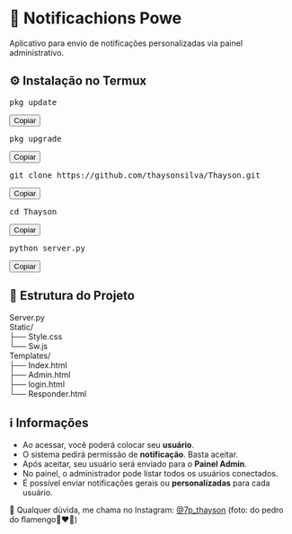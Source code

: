  <h1>📌 Notificachions Powe</h1>
  <p>Aplicativo para envio de notificações personalizadas via painel administrativo.</p>

  <h2>⚙️ Instalação no Termux</h2>
  <div class="command">
    <pre id="c1">pkg update</pre>
    <button onclick="copyText('c1')">Copiar</button>
  </div>
  <div class="command">
    <pre id="c2">pkg upgrade</pre>
    <button onclick="copyText('c2')">Copiar</button>
  </div>
  <div class="command">
    <pre id="c3">git clone https://github.com/thaysonsilva/Thayson.git</pre>
    <button onclick="copyText('c3')">Copiar</button>
  </div>
  <div class="command">
    <pre id="c4">cd Thayson</pre>
    <button onclick="copyText('c4')">Copiar</button>
  </div>
  <div class="command">
    <pre id="c5">python server.py</pre>
    <button onclick="copyText('c5')">Copiar</button>
  </div>

  <h2>📂 Estrutura do Projeto</h2>
  <div class="structure">
    Server.py <br>
    Static/<br>
    ├── Style.css<br>
    └── Sw.js<br>
    Templates/<br>
    ├── Index.html<br>
    ├── Admin.html<br>
    ├── login.html<br>
    └── Responder.html<br>
  </div>

  <h2>ℹ️ Informações</h2>
  <ul>
    <li>Ao acessar, você poderá colocar seu <strong>usuário</strong>.</li>
    <li>O sistema pedirá permissão de <strong>notificação</strong>. Basta aceitar.</li>
    <li>Após aceitar, seu usuário será enviado para o <strong>Painel Admin</strong>.</li>
    <li>No painel, o administrador pode listar todos os usuários conectados.</li>
    <li>É possível enviar notificações gerais ou <strong>personalizadas</strong> para cada usuário.</li>
  </ul>

  <footer>
    <p>💬 Qualquer dúvida, me chama no Instagram: 
      <a href="https://instagram.com/7p_thayson" target="_blank">@7p_thayson</a>  
      (foto: do pedro do flamengo🤫❤️🖤)
